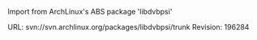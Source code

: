 Import from ArchLinux's ABS package 'libdvbpsi'

URL: svn://svn.archlinux.org/packages/libdvbpsi/trunk
Revision: 196284

